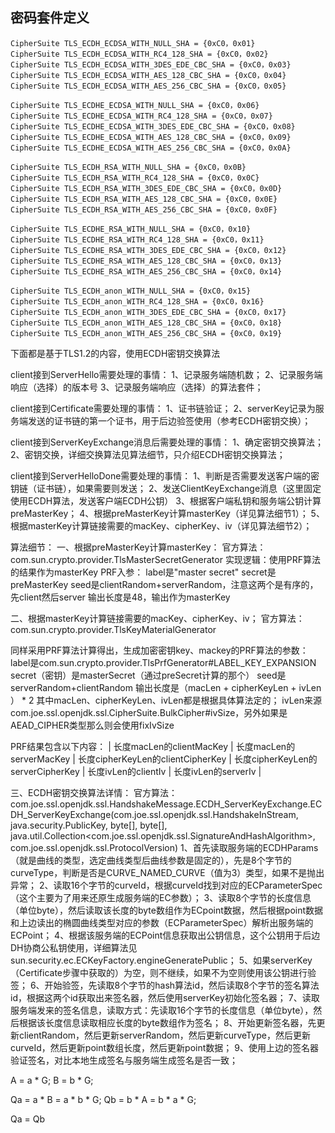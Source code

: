 ## 密码套件定义
```
CipherSuite TLS_ECDH_ECDSA_WITH_NULL_SHA = {0xC0，0x01}
CipherSuite TLS_ECDH_ECDSA_WITH_RC4_128_SHA = {0xC0，0x02}
CipherSuite TLS_ECDH_ECDSA_WITH_3DES_EDE_CBC_SHA = {0xC0，0x03}
CipherSuite TLS_ECDH_ECDSA_WITH_AES_128_CBC_SHA = {0xC0，0x04}
CipherSuite TLS_ECDH_ECDSA_WITH_AES_256_CBC_SHA = {0xC0，0x05}

CipherSuite TLS_ECDHE_ECDSA_WITH_NULL_SHA = {0xC0，0x06}
CipherSuite TLS_ECDHE_ECDSA_WITH_RC4_128_SHA = {0xC0，0x07}
CipherSuite TLS_ECDHE_ECDSA_WITH_3DES_EDE_CBC_SHA = {0xC0，0x08}
CipherSuite TLS_ECDHE_ECDSA_WITH_AES_128_CBC_SHA = {0xC0，0x09}
CipherSuite TLS_ECDHE_ECDSA_WITH_AES_256_CBC_SHA = {0xC0，0x0A}

CipherSuite TLS_ECDH_RSA_WITH_NULL_SHA = {0xC0，0x0B}
CipherSuite TLS_ECDH_RSA_WITH_RC4_128_SHA = {0xC0，0x0C}
CipherSuite TLS_ECDH_RSA_WITH_3DES_EDE_CBC_SHA = {0xC0，0x0D}
CipherSuite TLS_ECDH_RSA_WITH_AES_128_CBC_SHA = {0xC0，0x0E}
CipherSuite TLS_ECDH_RSA_WITH_AES_256_CBC_SHA = {0xC0，0x0F}

CipherSuite TLS_ECDHE_RSA_WITH_NULL_SHA = {0xC0，0x10}
CipherSuite TLS_ECDHE_RSA_WITH_RC4_128_SHA = {0xC0，0x11}
CipherSuite TLS_ECDHE_RSA_WITH_3DES_EDE_CBC_SHA = {0xC0，0x12}
CipherSuite TLS_ECDHE_RSA_WITH_AES_128_CBC_SHA = {0xC0，0x13}
CipherSuite TLS_ECDHE_RSA_WITH_AES_256_CBC_SHA = {0xC0，0x14}

CipherSuite TLS_ECDH_anon_WITH_NULL_SHA = {0xC0，0x15}
CipherSuite TLS_ECDH_anon_WITH_RC4_128_SHA = {0xC0，0x16}
CipherSuite TLS_ECDH_anon_WITH_3DES_EDE_CBC_SHA = {0xC0，0x17}
CipherSuite TLS_ECDH_anon_WITH_AES_128_CBC_SHA = {0xC0，0x18}
CipherSuite TLS_ECDH_anon_WITH_AES_256_CBC_SHA = {0xC0，0x19}
```



下面都是基于TLS1.2的内容，使用ECDH密钥交换算法

client接到ServerHello需要处理的事情：
1、记录服务端随机数；
2、记录服务端响应（选择）的版本号
3、记录服务端响应（选择）的算法套件；



client接到Certificate需要处理的事情：
1、证书链验证；
2、serverKey记录为服务端发送的证书链的第一个证书，用于后边验签使用（参考ECDH密钥交换）；


client接到ServerKeyExchange消息后需要处理的事情：
1、确定密钥交换算法；
2、密钥交换，详细交换算法见算法细节，只介绍ECDH密钥交换算法；



client接到ServerHelloDone需要处理的事情：
1、判断是否需要发送客户端的密钥链（证书链），如果需要则发送；
2、发送ClientKeyExchange消息（这里固定使用ECDH算法，发送客户端ECDH公钥）
3、根据客户端私钥和服务端公钥计算preMasterKey；
4、根据preMasterKey计算masterKey（详见算法细节1）；
5、根据masterKey计算链接需要的macKey、cipherKey、iv（详见算法细节2）；










算法细节：
一、根据preMasterKey计算masterKey：
官方算法：com.sun.crypto.provider.TlsMasterSecretGenerator
实现逻辑：使用PRF算法的结果作为masterKey
PRF入参：
label是"master secret"
secret是preMasterKey
seed是clientRandom+serverRandom，注意这两个是有序的，先client然后server
输出长度是48，输出作为masterKey

二、根据masterKey计算链接需要的macKey、cipherKey、iv；
官方算法：com.sun.crypto.provider.TlsKeyMaterialGenerator

同样采用PRF算法计算得出，生成加密密钥key、mackey的PRF算法的参数：
label是com.sun.crypto.provider.TlsPrfGenerator#LABEL_KEY_EXPANSION
secret（密钥）是masterSecret（通过preSecret计算的那个）
seed是serverRandom+clientRandom
输出长度是（macLen + cipherKeyLen + ivLen ） * 2
其中macLen、cipherKeyLen、ivLen都是根据具体算法定的；
ivLen来源com.joe.ssl.openjdk.ssl.CipherSuite.BulkCipher#ivSize，另外如果是AEAD_CIPHER类型那么则会使用fixIvSize

PRF结果包含以下内容：
| 长度macLen的clientMacKey | 长度macLen的serverMacKey | 长度cipherKeyLen的clientCipherKey | 长度cipherKeyLen的serverCipherKey | 长度ivLen的clientIv | 长度ivLen的serverIv |


三、ECDH密钥交换算法详情：
官方算法：com.joe.ssl.openjdk.ssl.HandshakeMessage.ECDH_ServerKeyExchange.ECDH_ServerKeyExchange(com.joe.ssl.openjdk.ssl.HandshakeInStream, java.security.PublicKey, byte[], byte[], java.util.Collection<com.joe.ssl.openjdk.ssl.SignatureAndHashAlgorithm>, com.joe.ssl.openjdk.ssl.ProtocolVersion)
1、首先读取服务端的ECDHParams（就是曲线的类型，选定曲线类型后曲线参数是固定的），先是8个字节的curveType，判断是否是CURVE_NAMED_CURVE（值为3）类型，如果不是抛出异常；
2、读取16个字节的curveId，根据curveId找到对应的ECParameterSpec（这个主要为了用来还原生成服务端的EC参数）；
3、读取8个字节的长度信息（单位byte），然后读取该长度的byte数组作为ECpoint数据，然后根据point数据和上边读出的椭圆曲线类型对应的参数（ECParameterSpec）解析出服务端的ECPoint；
4、根据该服务端的ECPoint信息获取出公钥信息，这个公钥用于后边DH协商公私钥使用，详细算法见sun.security.ec.ECKeyFactory.engineGeneratePublic；
5、如果serverKey（Certificate步骤中获取的）为空，则不继续，如果不为空则使用该公钥进行验签；
6、开始验签，先读取8个字节的hash算法id，然后读取8个字节的签名算法id，根据这两个id获取出来签名器，然后使用serverKey初始化签名器；
7、读取服务端发来的签名信息，读取方式：先读取16个字节的长度信息（单位byte），然后根据该长度信息读取相应长度的byte数组作为签名；
8、开始更新签名器，先更新clientRandom，然后更新serverRandom，然后更新curveType，然后更新curveId，然后更新point数组长度，然后更新point数据；
9、使用上边的签名器验证签名，对比本地生成签名与服务端生成签名是否一致；


A = a * G;
B = b * G;

Qa = a * B = a * b * G;
Qb = b * A = b * a * G;

Qa = Qb